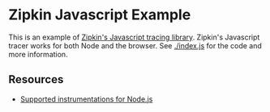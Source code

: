 # Zipkin Javascript Example

This is an example of [Zipkin's Javascript tracing
library](https://github.com/openzipkin/zipkin-js). Zipkin's Javascript
tracer works for both Node and the browser. See [./index.js](./index.js)
for the code and more information.

## Resources

- [Supported instrumentations for
  Node.js](https://github.com/openzipkin/zipkin-js#instrumentations)
